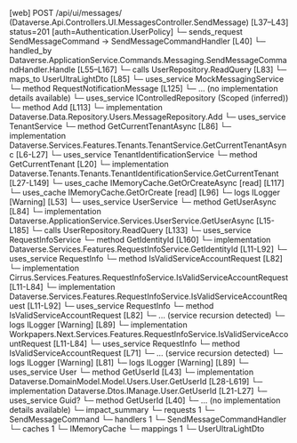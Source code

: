 [web] POST /api/ui/messages/  (Dataverse.Api.Controllers.UI.MessagesController.SendMessage)  [L37–L43] status=201 [auth=Authentication.UserPolicy]
  └─ sends_request SendMessageCommand -> SendMessageCommandHandler [L40]
    └─ handled_by Dataverse.ApplicationService.Commands.Messaging.SendMessageCommandHandler.Handle [L55–L167]
      └─ calls UserRepository.ReadQuery [L83]
      └─ maps_to UserUltraLightDto [L85]
      └─ uses_service MockMessagingService
        └─ method RequestNotificationMessage [L125]
          └─ ... (no implementation details available)
      └─ uses_service IControlledRepository<Message> (Scoped (inferred))
        └─ method Add [L113]
          └─ implementation Dataverse.Data.Repository.Users.MessageRepository.Add
      └─ uses_service TenantService
        └─ method GetCurrentTenantAsync [L86]
          └─ implementation Dataverse.Services.Features.Tenants.TenantService.GetCurrentTenantAsync [L6-L27]
            └─ uses_service TenantIdentificationService
              └─ method GetCurrentTenant [L20]
                └─ implementation Dataverse.Tenants.Tenants.TenantIdentificationService.GetCurrentTenant [L27-L149]
                  └─ uses_cache IMemoryCache.GetOrCreateAsync [read] [L117]
                  └─ uses_cache IMemoryCache.GetOrCreate [read] [L96]
                  └─ logs ILogger<ITenantIdentificationService> [Warning] [L53]
      └─ uses_service UserService
        └─ method GetUserAsync [L84]
          └─ implementation Dataverse.ApplicationService.Services.UserService.GetUserAsync [L15-L185]
            └─ calls UserRepository.ReadQuery [L133]
            └─ uses_service RequestInfoService
              └─ method GetIdentityId [L160]
                └─ implementation Dataverse.Services.Features.RequestInfoService.GetIdentityId [L11-L92]
                  └─ uses_service RequestInfo
                    └─ method IsValidServiceAccountRequest [L82]
                      └─ implementation Cirrus.Services.Features.RequestInfoService.IsValidServiceAccountRequest [L11-L84]
                      └─ implementation Dataverse.Services.Features.RequestInfoService.IsValidServiceAccountRequest [L11-L92]
                        └─ uses_service RequestInfo
                          └─ method IsValidServiceAccountRequest [L82]
                            └─ ... (service recursion detected)
                        └─ logs ILogger<IRequestInfoService> [Warning] [L89]
                      └─ implementation Workpapers.Next.Services.Features.RequestInfoService.IsValidServiceAccountRequest [L11-L84]
                        └─ uses_service RequestInfo
                          └─ method IsValidServiceAccountRequest [L71]
                            └─ ... (service recursion detected)
                        └─ logs ILogger<IRequestInfoService> [Warning] [L81]
                  └─ logs ILogger<IRequestInfoService> [Warning] [L89]
            └─ uses_service User
              └─ method GetUserId [L43]
                └─ implementation Dataverse.DomainModel.Model.Users.User.GetUserId [L28-L619]
                └─ implementation Dataverse.Dtos.IManage.User.GetUserId [L21-L27]
            └─ uses_service Guid?
              └─ method GetUserId [L40]
                └─ ... (no implementation details available)
  └─ impact_summary
    └─ requests 1
      └─ SendMessageCommand
    └─ handlers 1
      └─ SendMessageCommandHandler
    └─ caches 1
      └─ IMemoryCache
    └─ mappings 1
      └─ UserUltraLightDto

